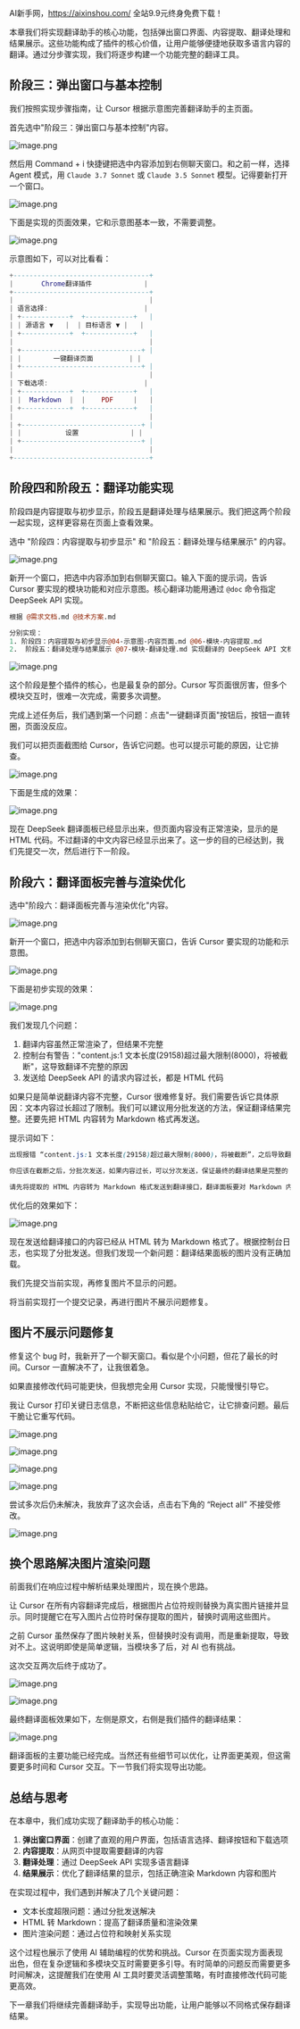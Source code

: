 AI新手网，https://aixinshou.com/  全站9.9元终身免费下载！

本章我们将实现翻译助手的核心功能，包括弹出窗口界面、内容提取、翻译处理和结果展示。这些功能构成了插件的核心价值，让用户能够便捷地获取多语言内容的翻译。通过分步骤实现，我们将逐步构建一个功能完整的翻译工具。

## 阶段三：弹出窗口与基本控制

我们按照实现步骤指南，让 Cursor 根据示意图完善翻译助手的主页面。

首先选中"阶段三：弹出窗口与基本控制"内容。

![image.png](https://p6-juejin.byteimg.com/tos-cn-i-k3u1fbpfcp/4f76a469a070418b8a53464a321712f4~tplv-k3u1fbpfcp-jj-mark:1600:0:0:0:q75.jpg#?w=664&h=179&s=56336&e=png&b=1b1b1b)

然后用 Command + i 快捷键把选中内容添加到右侧聊天窗口。和之前一样，选择 Agent 模式，用 `Claude 3.7 Sonnet` 或 `Claude 3.5 Sonnet` 模型。记得要新打开一个窗口。

![image.png](https://p9-juejin.byteimg.com/tos-cn-i-k3u1fbpfcp/37aa3631739c4e59af048b71e5450c7d~tplv-k3u1fbpfcp-jj-mark:1600:0:0:0:q75.jpg#?w=520&h=206&s=31911&e=png&b=272727)

下面是实现的页面效果，它和示意图基本一致，不需要调整。

![image.png](https://p1-juejin.byteimg.com/tos-cn-i-k3u1fbpfcp/bc4cc6d453fa421e85c113195dacedcc~tplv-k3u1fbpfcp-jj-mark:1600:0:0:0:q75.jpg#?w=284&h=309&s=16213&e=png&b=fefefe)

示意图如下，可以对比看看：

```lua
+----------------------------------+
|       Chrome翻译插件             |
+----------------------------------+
|                                  |
| 语言选择:                        |
| +------------+  +------------+   |
| | 源语言 ▼   |  | 目标语言 ▼ |   |
| +------------+  +------------+   |
|                                  |
| +------------------------------+ |
| |        一键翻译页面         | |
| +------------------------------+ |
|                                  |
| 下载选项:                        |
| +------------+  +------------+   |
| |  Markdown  |  |    PDF     |   |
| +------------+  +------------+   |
|                                  |
| +------------------------------+ |
| |           设置             | |
| +------------------------------+ |
|                                  |
+----------------------------------+
```

## 阶段四和阶段五：翻译功能实现

阶段四是内容提取与初步显示，阶段五是翻译处理与结果展示。我们把这两个阶段一起实现，这样更容易在页面上查看效果。

选中 "阶段四：内容提取与初步显示" 和 "阶段五：翻译处理与结果展示" 的内容。

![image.png](https://p9-juejin.byteimg.com/tos-cn-i-k3u1fbpfcp/b41cbba1d7604c5ca711f0dfcfa10328~tplv-k3u1fbpfcp-jj-mark:1600:0:0:0:q75.jpg#?w=719&h=261&s=92354&e=png&b=1b1b1b)

新开一个窗口，把选中内容添加到右侧聊天窗口。输入下面的提示词，告诉 Cursor 要实现的模块功能和对应示意图。核心翻译功能用通过 `@doc` 命令指定 DeepSeek API 实现。

```perl
根据 @需求文档.md @技术方案.md 

分别实现：
1. 阶段四：内容提取与初步显示@04-示意图-内容页面.md @06-模块-内容提取.md 
2.  阶段五：翻译处理与结果展示 @07-模块-翻译处理.md 实现翻译的 DeepSeek API 文档 @Deepseek 
```

![image.png](https://p6-juejin.byteimg.com/tos-cn-i-k3u1fbpfcp/45c517aa27984665b3ef594b43ff4448~tplv-k3u1fbpfcp-jj-mark:1600:0:0:0:q75.jpg#?w=510&h=272&s=47660&e=png&b=2b2b2b)

这个阶段是整个插件的核心，也是最复杂的部分。Cursor 写页面很厉害，但多个模块交互时，很难一次完成，需要多次调整。

完成上述任务后，我们遇到第一个问题：点击"一键翻译页面"按钮后，按钮一直转圈，页面没反应。

我们可以把页面截图给 Cursor，告诉它问题。也可以提示可能的原因，让它排查。

![image.png](https://p1-juejin.byteimg.com/tos-cn-i-k3u1fbpfcp/124bea39f4944c8ca8c009b4e603a74b~tplv-k3u1fbpfcp-jj-mark:1600:0:0:0:q75.jpg#?w=853&h=169&s=26737&e=png&b=2a2a2a)

下面是生成的效果：

![image.png](https://p1-juejin.byteimg.com/tos-cn-i-k3u1fbpfcp/4644a49c73d94d218e04b4d82050a3e8~tplv-k3u1fbpfcp-jj-mark:1600:0:0:0:q75.jpg#?w=1258&h=319&s=100028&e=png&b=fcfcfc)

现在 DeepSeek 翻译面板已经显示出来，但页面内容没有正常渲染，显示的是 HTML 代码。不过翻译的中文内容已经显示出来了。这一步的目的已经达到，我们先提交一次，然后进行下一阶段。

## 阶段六：翻译面板完善与渲染优化

选中"阶段六：翻译面板完善与渲染优化"内容。

![image.png](https://p6-juejin.byteimg.com/tos-cn-i-k3u1fbpfcp/42b2d8ad7f654cd7be6381680bcfce51~tplv-k3u1fbpfcp-jj-mark:1600:0:0:0:q75.jpg#?w=630&h=195&s=68813&e=png&b=1b1b1b)

新开一个窗口，把选中内容添加到右侧聊天窗口，告诉 Cursor 要实现的功能和示意图。

![image.png](https://p1-juejin.byteimg.com/tos-cn-i-k3u1fbpfcp/649731fc6c3541c5b577449ba43b212f~tplv-k3u1fbpfcp-jj-mark:1600:0:0:0:q75.jpg#?w=618&h=222&s=37511&e=png&b=252525)

下面是初步实现的效果：

![image.png](https://p1-juejin.byteimg.com/tos-cn-i-k3u1fbpfcp/7864c3e6fc594b8f8c0af03332b408e3~tplv-k3u1fbpfcp-jj-mark:1600:0:0:0:q75.jpg#?w=1379&h=870&s=230964&e=png&b=fdfdfd)

我们发现几个问题：

1. 翻译内容虽然正常渲染了，但结果不完整
2. 控制台有警告："content.js:1 文本长度(29158)超过最大限制(8000)，将被截断"，这导致翻译不完整的原因
3. 发送给 DeepSeek API 的请求内容过长，都是 HTML 代码

如果只是简单说翻译内容不完整，Cursor 很难修复好。我们需要告诉它具体原因：文本内容过长超过了限制。我们可以建议用分批发送的方法，保证翻译结果完整。还要先把 HTML 内容转为 Markdown 格式再发送。

提示词如下：

```css
出现报错 “content.js:1 文本长度(29158)超过最大限制(8000)，将被截断”，之后导致翻译不完整

你应该在截断之后，分批次发送，如果内容过长，可以分次发送，保证最终的翻译结果是完整的

请先将提取的 HTML 内容转为 Markdown 格式发送到翻译接口，翻译面板要对 Markdown 内容做转换展示
```

优化后的效果如下：

![image.png](https://p3-juejin.byteimg.com/tos-cn-i-k3u1fbpfcp/c01a3e19887f4e2e937a338ef3c98c37~tplv-k3u1fbpfcp-jj-mark:1600:0:0:0:q75.jpg#?w=1372&h=780&s=219423&e=png&b=fdfdfd)

现在发送给翻译接口的内容已经从 HTML 转为 Markdown 格式了。根据控制台日志，也实现了分批发送。但我们发现一个新问题：翻译结果面板的图片没有正确加载。

我们先提交当前实现，再修复图片不显示的问题。

将当前实现打一个提交记录，再进行图片不展示问题修复。

## 图片不展示问题修复

修复这个 bug 时，我新开了一个聊天窗口。看似是个小问题，但花了最长的时间。Cursor 一直解决不了，让我很着急。

如果直接修改代码可能更快，但我想完全用 Cursor 实现，只能慢慢引导它。

我让 Cursor 打印关键日志信息，不断把这些信息粘贴给它，让它排查问题。最后干脆让它重写代码。

![image.png](https://p6-juejin.byteimg.com/tos-cn-i-k3u1fbpfcp/c7a96f2eef6d4954851ca2a513afadcf~tplv-k3u1fbpfcp-jj-mark:1600:0:0:0:q75.jpg#?w=744&h=236&s=33494&e=png&b=2b2b2b)

![image.png](https://p3-juejin.byteimg.com/tos-cn-i-k3u1fbpfcp/a994dd508cd34033b9d5c936c25964b1~tplv-k3u1fbpfcp-jj-mark:1600:0:0:0:q75.jpg#?w=747&h=248&s=31512&e=png&b=2b2b2b)

![image.png](https://p6-juejin.byteimg.com/tos-cn-i-k3u1fbpfcp/c4450646cbaa4fb385244da0a0ca31da~tplv-k3u1fbpfcp-jj-mark:1600:0:0:0:q75.jpg#?w=760&h=390&s=51163&e=png&b=2b2b2b)

![image.png](https://p6-juejin.byteimg.com/tos-cn-i-k3u1fbpfcp/d17c086ce5de4d2db7949b9b560c5af5~tplv-k3u1fbpfcp-jj-mark:1600:0:0:0:q75.jpg#?w=757&h=117&s=16460&e=png&b=2b2b2b)

尝试多次后仍未解决，我放弃了这次会话，点击右下角的 “Reject all” 不接受修改。

![image.png](https://p3-juejin.byteimg.com/tos-cn-i-k3u1fbpfcp/b099e4f84cab46518ce5b0e018bb08fc~tplv-k3u1fbpfcp-jj-mark:1600:0:0:0:q75.jpg#?w=756&h=212&s=20189&e=png&b=252525)

## 换个思路解决图片渲染问题

前面我们在响应过程中解析结果处理图片，现在换个思路。

让 Cursor 在所有内容翻译完成后，根据图片占位符规则替换为真实图片链接并显示。同时提醒它在写入图片占位符时保存提取的图片，替换时调用这些图片。

之前 Cursor 虽然保存了图片映射关系，但替换时没有调用，而是重新提取，导致对不上。这说明即使是简单逻辑，当模块多了后，对 AI 也有挑战。

这次交互两次后终于成功了。

![image.png](https://p1-juejin.byteimg.com/tos-cn-i-k3u1fbpfcp/b1f8021733b2448eb5f9a15f42b7777a~tplv-k3u1fbpfcp-jj-mark:1600:0:0:0:q75.jpg#?w=752&h=250&s=46043&e=png&b=2b2b2b)

![image.png](https://p6-juejin.byteimg.com/tos-cn-i-k3u1fbpfcp/58350a0a9add45929a0fd67537c9c430~tplv-k3u1fbpfcp-jj-mark:1600:0:0:0:q75.jpg#?w=749&h=384&s=63782&e=png&b=2c2c2c)

最终翻译面板效果如下，左侧是原文，右侧是我们插件的翻译结果：

![image.png](https://p9-juejin.byteimg.com/tos-cn-i-k3u1fbpfcp/bc92337ade50449ea70937140f5f457d~tplv-k3u1fbpfcp-jj-mark:1600:0:0:0:q75.jpg#?w=1264&h=1123&s=532721&e=png&b=fdfdfd)

翻译面板的主要功能已经完成。当然还有些细节可以优化，让界面更美观，但这需要更多时间和 Cursor 交互。下一节我们将实现导出功能。

## 总结与思考

在本章中，我们成功实现了翻译助手的核心功能：

1. **弹出窗口界面**：创建了直观的用户界面，包括语言选择、翻译按钮和下载选项
2. **内容提取**：从网页中提取需要翻译的内容
3. **翻译处理**：通过 DeepSeek API 实现多语言翻译
4. **结果展示**：优化了翻译结果的显示，包括正确渲染 Markdown 内容和图片

在实现过程中，我们遇到并解决了几个关键问题：

* 文本长度超限问题：通过分批发送解决
* HTML 转 Markdown：提高了翻译质量和渲染效果
* 图片渲染问题：通过占位符和映射关系实现

这个过程也展示了使用 AI 辅助编程的优势和挑战。Cursor 在页面实现方面表现出色，但在复杂逻辑和多模块交互时需要更多引导。有时简单的问题反而需要更多时间解决，这提醒我们在使用 AI 工具时要灵活调整策略，有时直接修改代码可能更高效。

下一章我们将继续完善翻译助手，实现导出功能，让用户能够以不同格式保存翻译结果。